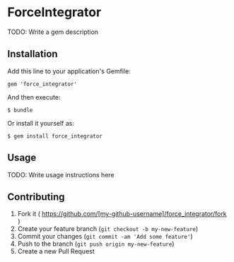 # ForceIntegrator

TODO: Write a gem description

## Installation

Add this line to your application's Gemfile:

    gem 'force_integrator'

And then execute:

    $ bundle

Or install it yourself as:

    $ gem install force_integrator

## Usage

TODO: Write usage instructions here

## Contributing

1. Fork it ( https://github.com/[my-github-username]/force_integrator/fork )
2. Create your feature branch (`git checkout -b my-new-feature`)
3. Commit your changes (`git commit -am 'Add some feature'`)
4. Push to the branch (`git push origin my-new-feature`)
5. Create a new Pull Request
